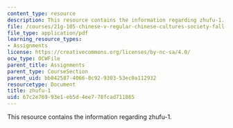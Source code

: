 ```yaml
---
content_type: resource
description: This resource contains the information regarding zhufu-1.
file: /courses/21g-105-chinese-v-regular-chinese-cultures-society-fall-2003/67c2e76993e1eb5d4ee778fcad711865_MIT21G_105F03_zhufu1.pdf
file_type: application/pdf
learning_resource_types:
- Assignments
license: https://creativecommons.org/licenses/by-nc-sa/4.0/
ocw_type: OCWFile
parent_title: Assignments
parent_type: CourseSection
parent_uid: bb042587-4066-8c92-9303-53ec0a112932
resourcetype: Document
title: zhufu-1
uid: 67c2e769-93e1-eb5d-4ee7-78fcad711865
---
```

This resource contains the information regarding zhufu-1.